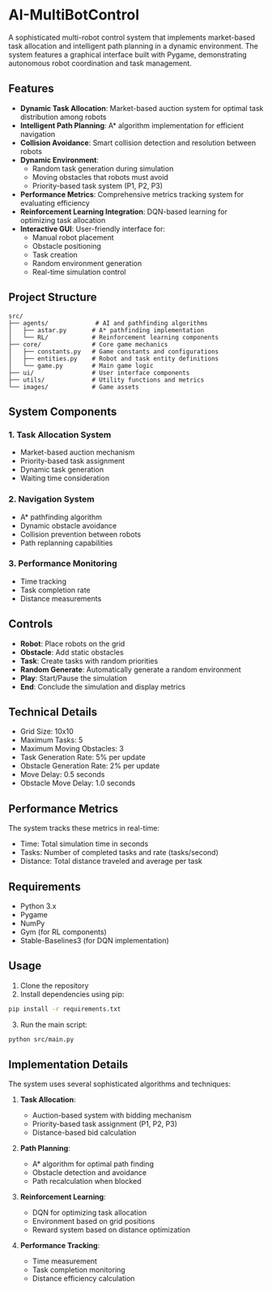 # AI-MultiBotControl
A sophisticated multi-robot control system that implements market-based task allocation and intelligent path planning in a dynamic environment. The system features a graphical interface built with Pygame, demonstrating autonomous robot coordination and task management.

## Features

- **Dynamic Task Allocation**: Market-based auction system for optimal task distribution among robots
- **Intelligent Path Planning**: A* algorithm implementation for efficient navigation
- **Collision Avoidance**: Smart collision detection and resolution between robots
- **Dynamic Environment**: 
  - Random task generation during simulation
  - Moving obstacles that robots must avoid
  - Priority-based task system (P1, P2, P3)
- **Performance Metrics**: Comprehensive metrics tracking system for evaluating efficiency
- **Reinforcement Learning Integration**: DQN-based learning for optimizing task allocation
- **Interactive GUI**: User-friendly interface for:
  - Manual robot placement
  - Obstacle positioning
  - Task creation
  - Random environment generation
  - Real-time simulation control

## Project Structure

```
src/
├── agents/             # AI and pathfinding algorithms
│   ├── astar.py       # A* pathfinding implementation
│   └── RL/            # Reinforcement learning components
├── core/              # Core game mechanics
│   ├── constants.py   # Game constants and configurations
│   ├── entities.py    # Robot and task entity definitions
│   └── game.py        # Main game logic
├── ui/                # User interface components
├── utils/             # Utility functions and metrics
└── images/            # Game assets
```

## System Components

### 1. Task Allocation System
- Market-based auction mechanism
- Priority-based task assignment
- Dynamic task generation
- Waiting time consideration

### 2. Navigation System
- A* pathfinding algorithm
- Dynamic obstacle avoidance
- Collision prevention between robots
- Path replanning capabilities

### 3. Performance Monitoring
- Time tracking
- Task completion rate
- Distance measurements


## Controls

- **Robot**: Place robots on the grid
- **Obstacle**: Add static obstacles
- **Task**: Create tasks with random priorities
- **Random Generate**: Automatically generate a random environment
- **Play**: Start/Pause the simulation
- **End**: Conclude the simulation and display metrics

## Technical Details

- Grid Size: 10x10
- Maximum Tasks: 5
- Maximum Moving Obstacles: 3
- Task Generation Rate: 5% per update
- Obstacle Generation Rate: 2% per update
- Move Delay: 0.5 seconds
- Obstacle Move Delay: 1.0 seconds

## Performance Metrics

The system tracks these metrics in real-time:
- Time: Total simulation time in seconds
- Tasks: Number of completed tasks and rate (tasks/second)
- Distance: Total distance traveled and average per task

## Requirements

- Python 3.x
- Pygame
- NumPy
- Gym (for RL components)
- Stable-Baselines3 (for DQN implementation)

## Usage

1. Clone the repository
2. Install dependencies using pip:
```bash
pip install -r requirements.txt
```
3. Run the main script:
```bash
python src/main.py
```

## Implementation Details

The system uses several sophisticated algorithms and techniques:

1. **Task Allocation**:
   - Auction-based system with bidding mechanism
   - Priority-based task assignment (P1, P2, P3)
   - Distance-based bid calculation

2. **Path Planning**:
   - A* algorithm for optimal path finding
   - Obstacle detection and avoidance
   - Path recalculation when blocked

3. **Reinforcement Learning**:
   - DQN for optimizing task allocation 
   - Environment based on grid positions
   - Reward system based on distance optimization

4. **Performance Tracking**:
   - Time measurement
   - Task completion monitoring
   - Distance efficiency calculation
